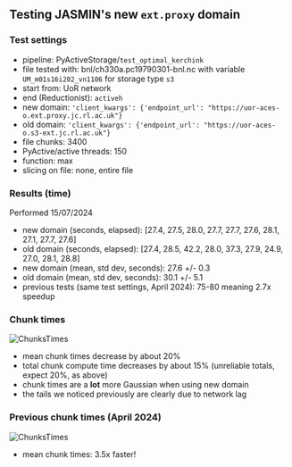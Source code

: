 ## Testing JASMIN's new `ext.proxy` domain

### Test settings

- pipeline: PyActiveStorage/`test_optimal_kerchink`
- file tested with: bnl/ch330a.pc19790301-bnl.nc with variable `UM_m01s16i202_vn1106` for storage type `s3`
- start from: UoR network
- end (Reductionist): `activeh`
- new domain: `'client_kwargs': {'endpoint_url': "https://uor-aces-o.ext.proxy.jc.rl.ac.uk"}`
- old domain: `'client_kwargs': {'endpoint_url': "https://uor-aces-o.s3-ext.jc.rl.ac.uk"}`
- file chunks: 3400
- PyActive/active threads: 150
- function: max
- slicing on file: none, entire file

### Results (time)

Performed 15/07/2024

- new domain (seconds, elapsed): [27.4, 27.5, 28.0, 27.7, 27.7, 27.6, 28.1, 27.1, 27.7, 27.6]
- old domain (seconds, elapsed): [27.4, 28.5, 42.2, 28.0, 37.3, 27.9, 24.9, 27.0, 28.1, 28.8]
- new domain (mean, std dev, seconds): 27.6 +/- 0.3
- old domain (mean, std dev, seconds): 30.1 +/- 5.1
- previous tests (same test settings, April 2024): 75-80 meaning 2.7x speedup

### Chunk times

![ChunksTimes](https://github.com/valeriupredoi/testing_PyActiveStorage/blob/main/plots/old-new_S3_proxy.png)

- mean chunk times decrease by about 20%
- total chunk compute time decreases by about 15% (unreliable totals, expect 20%, as above)
- chunk times are a **lot** more Gaussian when using new domain
- the tails we noticed previously are clearly due to network lag

### Previous chunk times (April 2024)

![ChunksTimes](https://github.com/valeriupredoi/testing_PyActiveStorage/blob/main/plots/3400ChunksFile-max150THRDS-3RED-Machines_Chunks_Times_Hist.png)

- mean chunk times: 3.5x faster! 
